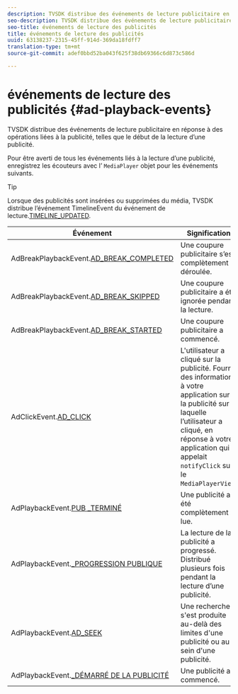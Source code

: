 ```yaml
---
description: TVSDK distribue des événements de lecture publicitaire en réponse à des opérations liées à la publicité, telles que le début de la lecture d’une publicité.
seo-description: TVSDK distribue des événements de lecture publicitaire en réponse à des opérations liées à la publicité, telles que le début de la lecture d’une publicité.
seo-title: événements de lecture des publicités
title: événements de lecture des publicités
uuid: 63138237-2315-45ff-914d-369da18fdff7
translation-type: tm+mt
source-git-commit: adef0bbd52ba043f625f38db69366c6d873c586d

---
```



# événements de lecture des publicités {#ad-playback-events}

TVSDK distribue des événements de lecture publicitaire en réponse à des opérations liées à la publicité, telles que le début de la lecture d’une publicité.

Pour être averti de tous les événements liés à la lecture d’une publicité, enregistrez les écouteurs avec l’ `MediaPlayer` objet pour les événements suivants.

>[!TIP]
>
>Lorsque des publicités sont insérées ou supprimées du média, TVSDK distribue l’événement TimelineEvent du événement de lecture.[TIMELINE_UPDATED](https://help.adobe.com/en_US/primetime/api/psdk/asdoc-dhls_1.4/com/adobe/mediacore/events/TimelineEvent.html#TIMELINE_UPDATED).

| Événement | Signification |
|---|---|
| AdBreakPlaybackEvent.[AD_BREAK_COMPLETED](https://help.adobe.com/en_US/primetime/api/psdk/asdoc-dhls_1.4/com/adobe/mediacore/events/AdBreakPlaybackEvent.html#AD_BREAK_COMPLETED) | Une coupure publicitaire s’est complètement déroulée. |
| AdBreakPlaybackEvent.[AD_BREAK_SKIPPED](https://help.adobe.com/en_US/primetime/api/psdk/asdoc-dhls_1.4/com/adobe/mediacore/events/AdBreakPlaybackEvent.html#AD_BREAK_SKIPPED) | Une coupure publicitaire a été ignorée pendant la lecture. |
| AdBreakPlaybackEvent.[AD_BREAK_STARTED](https://help.adobe.com/en_US/primetime/api/psdk/asdoc-dhls_1.4/com/adobe/mediacore/events/AdBreakPlaybackEvent.html#AD_BREAK_STARTED) | Une coupure publicitaire a commencé. |
| AdClickEvent.[AD_CLICK](https://help.adobe.com/en_US/primetime/api/psdk/asdoc-dhls_1.4/com/adobe/mediacore/events/AdClickEvent.html#AD_CLICK) | L&#39;utilisateur a cliqué sur la publicité. Fournit des informations à votre application sur la publicité sur laquelle l’utilisateur a cliqué, en réponse à votre application qui appelait `notifyClick` sur le `MediaPlayerView`. |
| AdPlaybackEvent.[PUB _TERMINÉ](https://help.adobe.com/en_US/primetime/api/psdk/asdoc-dhls_1.4/com/adobe/mediacore/events/AdPlaybackEvent.html#AD_COMPLETED) | Une publicité a été complètement lue. |
| AdPlaybackEvent.[_PROGRESSION PUBLIQUE](https://help.adobe.com/en_US/primetime/api/psdk/asdoc-dhls_1.4/com/adobe/mediacore/events/AdPlaybackEvent.html#AD_PROGRESS) | La lecture de la publicité a progressé. Distribué plusieurs fois pendant la lecture d’une publicité. |
| AdPlaybackEvent.[AD_SEEK](https://help.adobe.com/en_US/primetime/api/psdk/asdoc-dhls_1.4/com/adobe/mediacore/events/AdPlaybackEvent.html#AD_STARTED) | Une recherche s&#39;est produite au-delà des limites d&#39;une publicité ou au sein d&#39;une publicité. |
| AdPlaybackEvent.[_DÉMARRÉ DE LA PUBLICITÉ](https://help.adobe.com/en_US/primetime/api/psdk/asdoc-dhls_1.4/com/adobe/mediacore/events/AdPlaybackEvent.html#AD_STARTED) | Une publicité a commencé. |